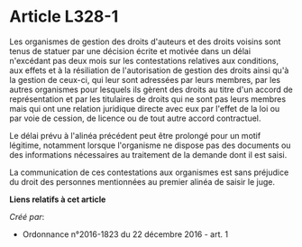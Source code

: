# Article L328-1

Les organismes de gestion des droits d'auteurs et des droits voisins sont tenus de statuer par une décision écrite et motivée
dans un délai n'excédant pas deux mois sur les contestations relatives aux conditions, aux effets et à la résiliation de
l'autorisation de gestion des droits ainsi qu'à la gestion de ceux-ci, qui leur sont adressées par leurs membres, par les
autres organismes pour lesquels ils gèrent des droits au titre d'un accord de représentation et par les titulaires de droits
qui ne sont pas leurs membres mais qui ont une relation juridique directe avec eux par l'effet de la loi ou par voie de
cession, de licence ou de tout autre accord contractuel. 

Le délai prévu à l'alinéa précédent peut être prolongé pour un motif légitime, notamment lorsque l'organisme ne dispose pas
des documents ou des informations nécessaires au traitement de la demande dont il est saisi. 

La communication de ces contestations aux organismes est sans préjudice du droit des personnes mentionnées au premier alinéa
de saisir le juge.

**Liens relatifs à cet article**

_Créé par_:

  - Ordonnance n°2016-1823 du 22 décembre 2016 - art. 1
